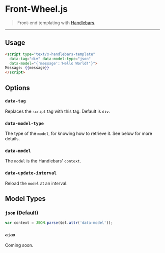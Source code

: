 Front-Wheel.js
=============

> Front-end templating with [Handlebars](https://github.com/wycats/handlebars.js/).

-----

## Usage

```html
<script type="text/x-handlebars-template"
  data-tag="div" data-model-type="json" 
  data-model="{'message':'Hello World!'}">
Message: {{message}}
</script>
```

## Options

### `data-tag`

Replaces the `script` tag with this tag. Default is `div`.

### `data-model-type`

The type of the `model`, for knowing how to retrieve it. See below for more details.

### `data-model`

The `model` is the Handlebars' `context`.

### `data-update-interval`

Reload the `model` at an interval.

## Model Types

### `json` (Default)

```javascript
var context = JSON.parse($el.attr('data-model'));
```

### `ajax`

Coming soon.


